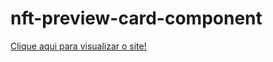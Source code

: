# nft-preview-card-component

<a href=" https://thaliagama.github.io/nft-preview-card-component/"> Clique aqui para visualizar o site!</a>
